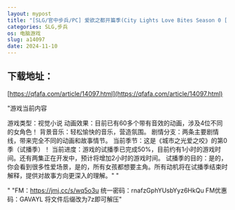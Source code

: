 ```yaml
---
layout: mypost
title: "[SLG/官中步兵/PC] 爱欲之都开篇季(City Lights Love Bites Season 0 [Pilot Season]) v0.1.9.7 [5.60GB/FM-OD]"
categories: SLG,步兵
os: 电脑游戏
slug: a14097
date: 2024-11-10
---
```


## 下载地址：

[https://qfafa.com/article/14097.html](https://qfafa.com/article/14097.html)

"游戏当前内容

游戏类型：视觉小说
动画效果：目前已有60多个带有音效的动画，涉及4位不同的女角色！
背景音乐：轻松愉快的音乐，营造氛围。
剧情分支：两条主要剧情线，带来完全不同的动画和故事情节。
当前季节：这是《城市之光爱之咬》的第0季（试播季）！
当前进度：游戏的试播季已完成50%，目前约有1小时的游戏时间。还有两集正在开发中，预计将增加2小时的游戏时间。
试播季的目的：是的，你会看到很多性爱场景，是的，所有女孩都想要主角。所有动机将在试播季结束时解释，提供对故事方向更深入的理解。"
"

"
"FM：https://jmj.cc/s/wq5o3u
统一密码：rnafzGphYUsbYyz6HkQu
FM优惠码：GAVAYL
将文件后缀改为7z即可解压"